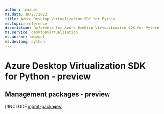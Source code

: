 ```yaml
---
author: lmazuel
ms.data: 10/27/2022
title: Azure Desktop Virtualization SDK for Python
ms.topic: reference
description: Reference for Azure Desktop Virtualization SDK for Python
ms.service: desktopvirtualization
ms.author: lmazuel
ms.devlang: python
---
```

# Azure Desktop Virtualization SDK for Python - preview

## Management packages - preview
[!INCLUDE [mgmt-packages](desktop-virtualization-mgmt-index.md)]